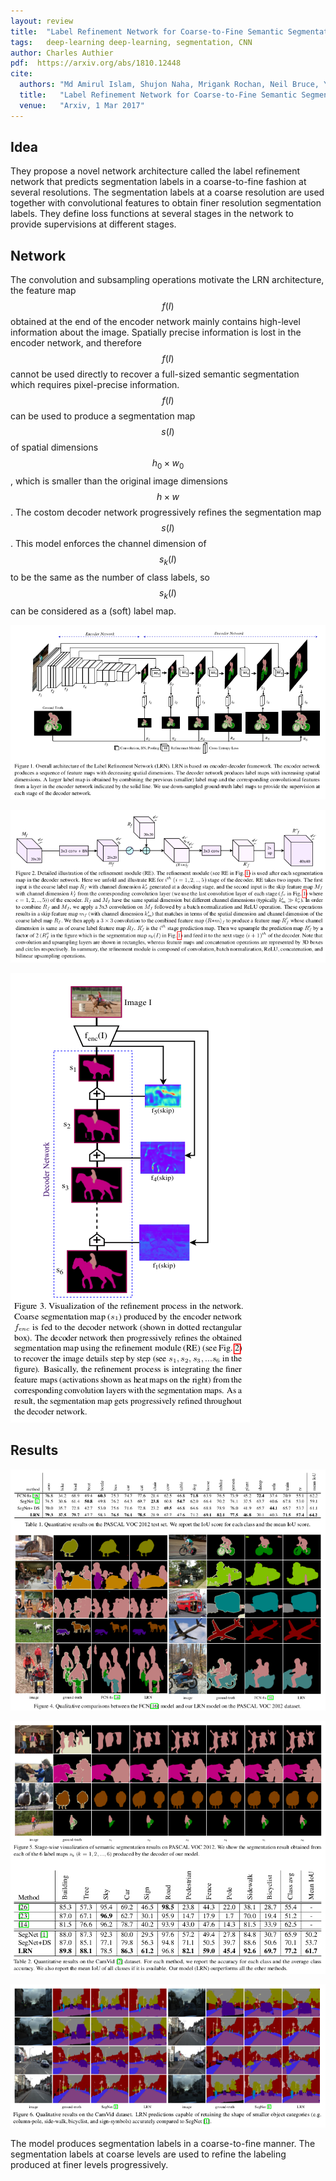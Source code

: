 ```yaml
---
layout: review
title:  "Label Refinement Network for Coarse-to-Fine Semantic Segmentation"
tags:   deep-learning deep-learning, segmentation, CNN
author: Charles Authier
pdf:  https://arxiv.org/abs/1810.12448
cite:
  authors: "Md Amirul Islam, Shujon Naha, Mrigank Rochan, Neil Bruce, Yang Wang"
  title:   "Label Refinement Network for Coarse-to-Fine Semantic Segmentation"
  venue:   "Arxiv, 1 Mar 2017"
---
```


## Idea
They propose a novel network architecture called the label refinement network that predicts segmentation labels in a coarse-to-fine fashion at several resolutions.
The segmentation labels at a coarse resolution are used together with convolutional features to obtain finer resolution segmentation labels.
They define loss functions at several stages in the network to provide supervisions at different stages.

## Network
The convolution and subsampling operations motivate the LRN architecture, the feature map $$f(I)$$ obtained at the end of the encoder network mainly contains high-level information about the image.
Spatially precise information is lost in the encoder network, and therefore $$f(I)$$ cannot be used directly to recover a full-sized semantic segmentation which requires pixel-precise information.
$$f(I)$$ can be used to produce a segmentation map $$s(I)$$ of spatial dimensions $$h_0 \times w_0$$ , which is smaller than the original image dimensions $$h \times w$$.
The costom decoder network progressively refines the segmentation map $$s(I)$$.
This model enforces the channel dimension of $$s_k (I)$$ to be the same as the number of class labels, so $$s_k (I)$$ can be considered as a (soft) label map.

![](/article/images/LRN/network.png)

![](/article/images/LRN/RE.png)

![](/article/images/LRN/viz.png)

## Results

![](/article/images/LRN/pascal.png)

![](/article/images/LRN/camvid.png)

![](/article/images/LRN/camvid2.png)

The model produces segmentation labels in a coarse-to-fine manner. The segmentation labels at coarse levels are used to refine the labeling produced at finer levels progressively.

